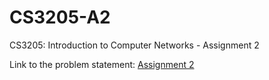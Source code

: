 # CS3205-A2
CS3205: Introduction to Computer Networks - Assignment 2

Link to the problem statement: [Assignment 2](https://docs.google.com/document/d/1cEW3mTanajLFzOEC_wpOeeIYiH9a0O3JtM7JH4ytvAE)
